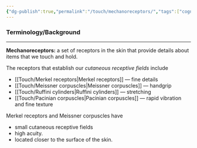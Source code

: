 ```yaml
---
{"dg-publish":true,"permalink":"/touch/mechanoreceptors/","tags":["cognitivescience","touch"]}
---
```


### **Terminology/Background**
---
**Mechanoreceptors:** a set of receptors in the skin that provide details about items that we touch and hold.

The receptors that establish our *cutaneous receptive fields* include
- [[Touch/Merkel receptors\|Merkel receptors]] — fine details
- [[Touch/Meissner corpuscles\|Meissner corpuscles]] — handgrip
- [[Touch/Ruffini cylinders\|Ruffini cylinders]] — stretching
- [[Touch/Pacinian corpuscles\|Pacinian corpuscles]] — rapid vibration and fine texture

Merkel receptors and Meissner corpuscles have 
- small cutaneous receptive fields
- high acuity.
- located closer to the surface of the skin.